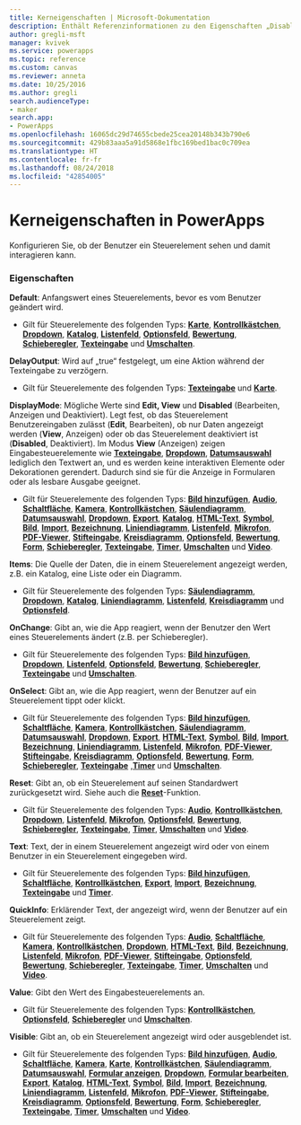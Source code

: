 ```yaml
---
title: Kerneigenschaften | Microsoft-Dokumentation
description: Enthält Referenzinformationen zu den Eigenschaften „Disabled“, „Visible“ und „ReadOnly“.
author: gregli-msft
manager: kvivek
ms.service: powerapps
ms.topic: reference
ms.custom: canvas
ms.reviewer: anneta
ms.date: 10/25/2016
ms.author: gregli
search.audienceType:
- maker
search.app:
- PowerApps
ms.openlocfilehash: 16065dc29d74655cbede25cea20148b343b790e6
ms.sourcegitcommit: 429b83aaa5a91d5868e1fbc169bed1bac0c709ea
ms.translationtype: HT
ms.contentlocale: fr-fr
ms.lasthandoff: 08/24/2018
ms.locfileid: "42854005"
---
```

# <a name="core-properties-in-powerapps"></a>Kerneigenschaften in PowerApps
Konfigurieren Sie, ob der Benutzer ein Steuerelement sehen und damit interagieren kann.

### <a name="properties"></a>Eigenschaften
**Default**: Anfangswert eines Steuerelements, bevor es vom Benutzer geändert wird.

* Gilt für Steuerelemente des folgenden Typs: **[Karte](control-card.md)**, **[Kontrollkästchen](control-check-box.md)**, **[Dropdown](control-drop-down.md)**, **[Katalog](control-gallery.md)**, **[Listenfeld](control-list-box.md)**, **[Optionsfeld](control-radio.md)**, **[Bewertung](control-rating.md)**, **[Schieberegler](control-slider.md)**, **[Texteingabe](control-text-input.md)** und **[Umschalten](control-toggle.md)**.

**DelayOutput**: Wird auf „true“ festgelegt, um eine Aktion während der Texteingabe zu verzögern.

* Gilt für Steuerelemente des folgenden Typs: **[Texteingabe](control-text-input.md)** und **[Karte](control-card.md)**.

**DisplayMode**: Mögliche Werte sind **Edit, View** und **Disabled** (Bearbeiten, Anzeigen und Deaktiviert). Legt fest, ob das Steuerelement Benutzereingaben zulässt (**Edit**, Bearbeiten), ob nur Daten angezeigt werden (**View**, Anzeigen) oder ob das Steuerelement deaktiviert ist (**Disabled**, Deaktiviert).  Im Modus **View** (Anzeigen) zeigen Eingabesteuerelemente wie **[Texteingabe](control-text-input.md)**, **[Dropdown](control-drop-down.md)**, **[Datumsauswahl](control-date-picker.md)** lediglich den Textwert an, und es werden keine interaktiven Elemente oder Dekorationen gerendert.  Dadurch sind sie für die Anzeige in Formularen oder als lesbare Ausgabe geeignet.

* Gilt für Steuerelemente des folgenden Typs: **[Bild hinzufügen](control-add-picture.md)**, **[Audio](control-audio-video.md)**, **[Schaltfläche](control-button.md)**, **[Kamera](control-camera.md)**, **[Kontrollkästchen](control-check-box.md)**, **[Säulendiagramm](control-column-line-chart.md)**, **[Datumsauswahl](control-date-picker.md)**, **[Dropdown](control-drop-down.md)**, **[Export](control-export-import.md)**, **[Katalog](control-gallery.md)**, **[HTML-Text](control-html-text.md)**, **[Symbol](control-shapes-icons.md)**, **[Bild](control-image.md)**, **[Import](control-export-import.md)**, **[Bezeichnung](control-text-box.md)**, **[Liniendiagramm](control-column-line-chart.md)**, **[Listenfeld](control-list-box.md)**, **[Mikrofon](control-microphone.md)**, **[PDF-Viewer](control-pdf-viewer.md)**, **[Stifteingabe](control-pen-input.md)**, **[Kreisdiagramm](control-pie-chart.md)**, **[Optionsfeld](control-radio.md)**, **[Bewertung](control-rating.md)**, **[Form](control-shapes-icons.md)**, **[Schieberegler](control-slider.md)**, **[Texteingabe](control-text-input.md)**, **[Timer](control-timer.md)**, **[Umschalten](control-toggle.md)** und **[Video](control-audio-video.md)**.

**Items**: Die Quelle der Daten, die in einem Steuerelement angezeigt werden, z.B. ein Katalog, eine Liste oder ein Diagramm.

* Gilt für Steuerelemente des folgenden Typs: **[Säulendiagramm](control-column-line-chart.md)**, **[Dropdown](control-drop-down.md)**, **[Katalog](control-gallery.md)**, **[Liniendiagramm](control-column-line-chart.md)**, **[Listenfeld](control-list-box.md)**, **[Kreisdiagramm](control-pie-chart.md)** und **[Optionsfeld](control-radio.md)**.

**OnChange**: Gibt an, wie die App reagiert, wenn der Benutzer den Wert eines Steuerelements ändert (z.B. per Schieberegler).

* Gilt für Steuerelemente des folgenden Typs: **[Bild hinzufügen](control-add-picture.md)**, **[Dropdown](control-drop-down.md)**, **[Listenfeld](control-list-box.md)**, **[Optionsfeld](control-radio.md)**, **[Bewertung](control-rating.md)**, **[Schieberegler](control-slider.md)**, **[Texteingabe](control-text-input.md)** und **[Umschalten](control-toggle.md)**.

**OnSelect**: Gibt an, wie die App reagiert, wenn der Benutzer auf ein Steuerelement tippt oder klickt.

* Gilt für Steuerelemente des folgenden Typs: **[Bild hinzufügen](control-add-picture.md)**, **[Schaltfläche](control-button.md)**, **[Kamera](control-camera.md)**, **[Kontrollkästchen](control-check-box.md)**, **[Säulendiagramm](control-column-line-chart.md)**, **[Datumsauswahl](control-date-picker.md)**, **[Dropdown](control-drop-down.md)**, **[Export](control-export-import.md)**, **[HTML-Text](control-html-text.md)**, **[Symbol](control-shapes-icons.md)**, **[Bild](control-image.md)**, **[Import](control-export-import.md)**, **[Bezeichnung](control-text-box.md)**, **[Liniendiagramm](control-column-line-chart.md)**, **[Listenfeld](control-list-box.md)**, **[Mikrofon](control-microphone.md)**, **[PDF-Viewer](control-pdf-viewer.md)**, **[Stifteingabe](control-pen-input.md)**, **[Kreisdiagramm](control-pie-chart.md)**, **[Optionsfeld](control-radio.md)**, **[Bewertung](control-rating.md)**, **[Form](control-shapes-icons.md)**, **[Schieberegler](control-slider.md)**, **[Texteingabe](control-text-input.md)** ,**[Timer](control-timer.md)**  und **[Umschalten](control-toggle.md)**.

**Reset**: Gibt an, ob ein Steuerelement auf seinen Standardwert zurückgesetzt wird.  Siehe auch die **[Reset](../functions/function-reset.md)**-Funktion.

* Gilt für Steuerelemente des folgenden Typs: **[Audio](control-audio-video.md)**, **[Kontrollkästchen](control-check-box.md)**, **[Dropdown](control-drop-down.md)**, **[Listenfeld](control-list-box.md)**, **[Mikrofon](control-microphone.md)**, **[Optionsfeld](control-radio.md)**, **[Bewertung](control-rating.md)**, **[Schieberegler](control-slider.md)**, **[Texteingabe](control-text-input.md)**, **[Timer](control-timer.md)**, **[Umschalten](control-toggle.md)** und **[Video](control-audio-video.md)**.

**Text**: Text, der in einem Steuerelement angezeigt wird oder von einem Benutzer in ein Steuerelement eingegeben wird.

* Gilt für Steuerelemente des folgenden Typs: **[Bild hinzufügen](control-add-picture.md)**, **[Schaltfläche](control-button.md)**, **[Kontrollkästchen](control-check-box.md)**, **[Export](control-export-import.md)**, **[Import](control-export-import.md)**, **[Bezeichnung](control-text-box.md)**, **[Texteingabe](control-text-input.md)** und **[Timer](control-timer.md)**.

**QuickInfo**: Erklärender Text, der angezeigt wird, wenn der Benutzer auf ein Steuerelement zeigt.

* Gilt für Steuerelemente des folgenden Typs: **[Audio](control-audio-video.md)**, **[Schaltfläche](control-button.md)**, **[Kamera](control-camera.md)**, **[Kontrollkästchen](control-check-box.md)**, **[Dropdown](control-drop-down.md)**, **[HTML-Text](control-html-text.md)**, **[Bild](control-image.md)**, **[Bezeichnung](control-text-box.md)**, **[Listenfeld](control-list-box.md)**, **[Mikrofon](control-microphone.md)**, **[PDF-Viewer](control-pdf-viewer.md)**, **[Stifteingabe](control-pen-input.md)**, **[Optionsfeld](control-radio.md)**, **[Bewertung](control-rating.md)**, **[Schieberegler](control-slider.md)**, **[Texteingabe](control-text-input.md)**, **[Timer](control-timer.md)**, **[Umschalten](control-toggle.md)** und **[Video](control-audio-video.md)**.

**Value**: Gibt den Wert des Eingabesteuerelements an.

* Gilt für Steuerelemente des folgenden Typs: **[Kontrollkästchen](control-check-box.md)**, **[Optionsfeld](control-radio.md)**, **[Schieberegler](control-slider.md)** und **[Umschalten](control-toggle.md)**.

**Visible**: Gibt an, ob ein Steuerelement angezeigt wird oder ausgeblendet ist.

* Gilt für Steuerelemente des folgenden Typs: **[Bild hinzufügen](control-add-picture.md)**, **[Audio](control-audio-video.md)**, **[Schaltfläche](control-button.md)**, **[Kamera](control-camera.md)**, **[Karte](control-card.md)**, **[Kontrollkästchen](control-check-box.md)**, **[Säulendiagramm](control-column-line-chart.md)**, **[Datumsauswahl](control-date-picker.md)**, **[Formular anzeigen](control-form-detail.md)**, **[Dropdown](control-drop-down.md)**, **[Formular bearbeiten](control-form-detail.md)**, **[Export](control-export-import.md)**, **[Katalog](control-gallery.md)**, **[HTML-Text](control-html-text.md)**, **[Symbol](control-shapes-icons.md)**, **[Bild](control-image.md)**, **[Import](control-export-import.md)**, **[Bezeichnung](control-text-box.md)**, **[Liniendiagramm](control-column-line-chart.md)**, **[Listenfeld](control-list-box.md)**, **[Mikrofon](control-microphone.md)**, **[PDF-Viewer](control-pdf-viewer.md)**, **[Stifteingabe](control-pen-input.md)**, **[Kreisdiagramm](control-pie-chart.md)**, **[Optionsfeld](control-radio.md)**, **[Bewertung](control-rating.md)**, **[Form](control-shapes-icons.md)**, **[Schieberegler](control-slider.md)**, **[Texteingabe](control-text-input.md)**, **[Timer](control-timer.md)**, **[Umschalten](control-toggle.md)** und **[Video](control-audio-video.md)**.

